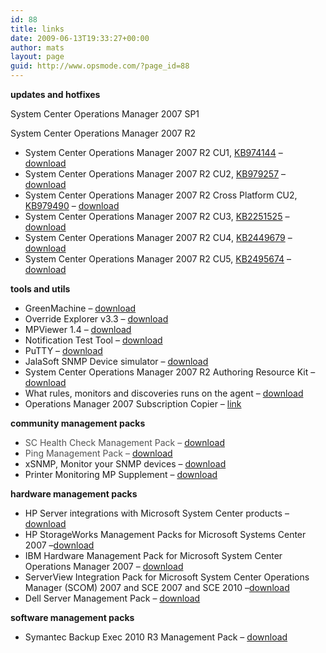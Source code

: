 ```yaml
---
id: 88
title: links
date: 2009-06-13T19:33:27+00:00
author: mats
layout: page
guid: http://www.opsmode.com/?page_id=88
---
```

**updates and hotfixes**

System Center Operations Manager 2007 SP1

System Center Operations Manager 2007 R2

  * System Center Operations Manager 2007 R2 CU1, <a href="http://support.microsoft.com/kb/974144" target="_blank">KB974144</a> &#8211; <a href="http://www.microsoft.com/downloads/details.aspx?FamilyID=05d30779-2ddc-48dc-aa91-a23167ee2cad&displaylang=en" target="_blank">download</a> 
  * System Center Operations Manager 2007 R2 CU2, <a href="http://support.microsoft.com/kb/979257" target="_blank">KB979257</a> &#8211; <a href="http://www.microsoft.com/downloads/details.aspx?FamilyID=61714687-668a-46e4-b127-ad8519594351&displaylang=en" target="_blank">download</a> 
  * System Center Operations Manager 2007 R2 Cross Platform CU2, <a href="http://support.microsoft.com/kb/979490" target="_blank">KB979490</a> &#8211; <a href="http://www.microsoft.com/downloads/details.aspx?FamilyID=BEFB326C-67FB-4449-B7F8-3CBB64D61F19&amp;displaylang=en&displaylang=en" target="_blank">download</a> 
  * System Center Operations Manager 2007 R2 CU3, <a href="http://support.microsoft.com/kb/2251525" target="_blank">KB2251525</a> &#8211; <a href="http://www.microsoft.com/downloads/en/details.aspx?FamilyID=9f1e1154-52ae-42df-aeea-b3ee83247e6a&displaylang=en" target="_blank">download</a> 
  * System Center Operations Manager 2007 R2 CU4, <a href="http://support.microsoft.com/kb/2449679" target="_blank">KB2449679</a> &#8211; <a href="http://www.microsoft.com/downloads/en/details.aspx?FamilyID=39a871e0-d996-4568-be5d-2edb6f539330&displaylang=en" target="_blank">download</a> 
  * System Center Operations Manager 2007 R2 CU5, <a href="http://support.microsoft.com/kb/2495674" target="_blank">KB2495674</a> &#8211; <a href="http://www.microsoft.com/download/en/details.aspx?id=26938" target="_blank">download</a> 

**tools and utils**

  * GreenMachine &#8211; <a href="http://blogs.technet.com/b/timhe/archive/2009/01/15/announcing-the-greenmachine-utility-for-operationsmanager-rtm-sp1-and-r2.aspx" target="_blank">download</a> 
  * Override Explorer v3.3 &#8211; <a href="http://blogs.msdn.com/b/boris_yanushpolsky/archive/2007/08/09/override-explorer-v3-3.aspx" target="_blank">download</a> 
  * MPViewer 1.4 &#8211; <a href="http://blogs.msdn.com/b/boris_yanushpolsky/archive/2008/03/25/mpviewer-1-4.aspx" target="_blank">download</a> 
  * Notification Test Tool &#8211; <a href="http://blogs.technet.com/b/momteam/archive/2009/05/19/notifications-test-tool.aspx" target="_blank">download</a> 
  * PuTTY &#8211; <a href="http://www.chiark.greenend.org.uk/~sgtatham/putty/download.html" target="_blank">download</a> 
  * JalaSoft SNMP Device simulator &#8211; <a href="http://www.jalasoft.com/Web/Product/Product.aspx?id=49" target="_blank">download</a> 
  * System Center Operations Manager 2007 R2 Authoring Resource Kit &#8211; <a href="http://www.microsoft.com/downloads/en/details.aspx?FamilyID=9104af8b-ff87-45a1-81cd-b73e6f6b51f0&displaylang=en" target="_blank">download</a> 
  * What rules, monitors and discoveries runs on the agent &#8211; <a href="http://blogs.technet.com/b/stefan_stranger/archive/2010/11/30/what-monitors-rules-and-discoveries-are-running-on-an-opsmgr-agent.aspx" target="_blank">download</a> 
  * Operations Manager 2007 Subscription Copier &#8211; <a href="http://www.systemcentercentral.com/tabid/143/indexid/86441/default.aspx?utm_source=feedburner&utm_medium=feed&utm_campaign=Feed%3A+systemcentercentral%2FOpsMgrBlogs+%28SCC+-+OpsMgr+Blogs%29" target="_blank">link</a> 

**community management packs**

  * <font color="#535353">SC Health Check Management Pack &#8211; <a href="http://www.systemcentercentral.com/PackCatalog/PackCatalogDetails/tabid/145/IndexId/69990/Default.aspx" target="_blank">download</a></font> 
  * <font color="#535353">Ping Management Pack &#8211; <a href="http://opslogix.com/?p=ping" target="_blank">download</a></font> 
  * xSNMP, Monitor your SNMP devices &#8211; <a href="http://xsnmp.codeplex.com/" target="_blank">download</a> 
  * Printer Monitoring MP Supplement &#8211; <a href="http://blogs.msdn.com/b/steverac/archive/2010/12/04/focusing-on-the-printer-printer-monitoring-mp-supplement.aspx" target="_blank">download</a> 

**hardware management packs**

  * HP Server integrations with Microsoft System Center products &#8211; <a href="https://h20392.www2.hp.com/portal/swdepot/displayProductsList.do?groupName=HP+Server+integrations+with+Microsoft+System+Center+products" target="_blank">download</a> 
  * HP StorageWorks Management Packs for Microsoft Systems Center 2007 &#8211;<a href="http://h18006.www1.hp.com/storage/SCOM_managementpack.html" target="_blank">download</a> 
  * IBM Hardware Management Pack for Microsoft System Center Operations Manager 2007 &#8211; <a href="http://www-947.ibm.com/support/entry/portal/docdisplay?lndocid=MIGR-5082204" target="_blank">download</a> 
  * ServerView Integration Pack for Microsoft System Center Operations Manager (SCOM) 2007 and SCE 2007 and SCE 2010 &#8211;<a href="http://support.ts.fujitsu.com/download/Showdescription.asp?ID=1044048&Lng=en" target="_blank">download</a> 
  * Dell Server Management Pack &#8211; <a href="http://support.us.dell.com/support/downloads/download.aspx?c=us&l=en&s=gen&releaseid=R290639&formatcnt=0&libid=0&typeid=-1&dateid=-1&formatid=-1&source=-1&fileid=432840" target="_blank">download</a> 

**software management packs** 

  * Symantec Backup Exec 2010 R3 Management Pack &#8211; <a href="http://www.symantec.com/business/support/index?page=content&id=TECH164049" target="_blank">download</a>